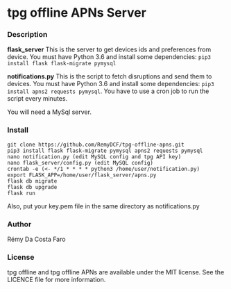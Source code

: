 # tpg offline APNs Server

### Description

**flask_server** This is the server to get devices ids and preferences from device. You must have Python 3.6 and install some dependencies: ``` pip3 install flask flask-migrate pymysql ```

**notifications.py** This is the script to fetch disruptions and send them to devices. You must have Python 3.6 and install some dependencies: ``` pip3 install apns2 requests pymysql ```. You have to use a cron job to run the script every minutes.

You will need a MySql server.

### Install

```
git clone https://github.com/RemyDCF/tpg-offline-apns.git
pip3 install flask flask-migrate pymysql apns2 requests pymysql
nano notification.py (edit MySQL config and tpg API key)
nano flask_server/config.py (edit MySQL config)
crontab -e (<- */1 * * * * python3 /home/user/notification.py)
export FLASK_APP=/home/user/flask_server/apns.py
flask db migrate
flask db upgrade
flask run

```

Also, put your key.pem file in the same directory as notifications.py

### Author

Rémy Da Costa Faro

### License

tpg offline and tpg offline APNs are available under the MIT license. See the LICENCE file for more information.
